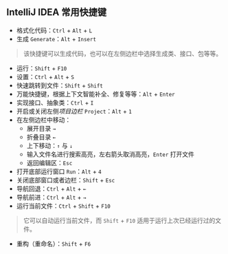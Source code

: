 ## IntelliJ IDEA 常用快捷键

- 格式化代码：`Ctrl` + `Alt` + `L`
- 生成 `Generate`：`Alt` + `Insert`
> 该快捷键可以生成代码，也可以在左侧边栏中选择生成类、接口、包等等。
- 运行：`Shift` + `F10`
- 设置：`Ctrl` + `Alt` + `S`
- 快速跳转到文件：`Shift` + `Shift`
- 万能快捷键，根据上下文智能补全、修复等等：`Alt` + `Enter`
- 实现接口、抽象类：`Ctrl` + `I`
- 开启或关闭左侧*项目边栏* `Project`：`Alt` + `1`
- 在左侧边栏中移动：
  - 展开目录 `→`
  - 折叠目录 `←`
  - 上下移动：`↑` 与 `↓`
  - 输入文件名进行搜索高亮，左右箭头取消高亮，`Enter` 打开文件
  - 返回编辑区：`Esc`
- 打开底部运行窗口 `Run`：`Alt` + `4`
- 关闭底部窗口或者边栏：`Shift` + `Esc`
- 导航回退：`Ctrl` + `Alt` + `←`
- 导航前进：`Ctrl` + `Alt` + `→`
- 运行当前文件：`Ctrl` + `Shift` + `F10`
> 它可以自动运行当前文件，而 `Shift` + `F10` 适用于运行上次已经运行过的文件。
- 重构（重命名）：`Shift` + `F6`
